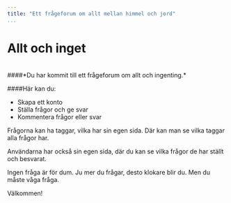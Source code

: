 ```yaml
---
title: "Ett frågeforum om allt mellan himmel och jord"
...
```

Allt och inget
=========================

<br>
####*Du har kommit till ett frågeforum om allt och ingenting.*

<br>

####Här kan du:

* Skapa ett konto
* Ställa frågor och ge svar
* Kommentera frågor eller svar

Frågorna kan ha taggar, vilka har sin egen sida.
Där kan man se vilka taggar alla frågor har.

Användarna har också sin egen sida, där du kan se
vilka frågor de har ställt och besvarat.

Ingen fråga är för dum. Ju mer du frågar,
desto klokare blir du. Men du måste våga fråga.

Välkommen!
